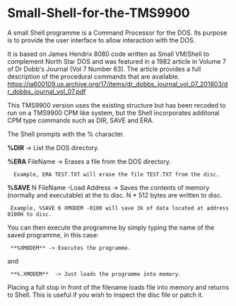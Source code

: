 # Small-Shell-for-the-TMS9900
A small Shell programme is a Command Processor for the DOS.  Its purpose is to provide the user interface to allow interaction with the DOS.

It is based on James Hendrix 8080 code written as Small VM/Shell to complement North Star DOS and was featured in a 1982 article in Volume 7 of Dr Dobb's Journal (Vol 7 Number 63).  The article provides a full description of the procedural commands that are available. https://ia600109.us.archive.org/17/items/dr_dobbs_journal_vol_07_201803/dr_dobbs_journal_vol_07.pdf

This TMS9900 version uses the existing structure but has been recoded to run on a TMS9900 CPM like system, but 
the Shell incorporates additonal CPM type commands such as DIR, SAVE and ERA. 

The Shell prompts with the % character.

**%DIR**  -> List the DOS directory.

**%ERA** FileName -> Erases a file from the DOS directory.
  
      Example, ERA TEST.TXT will erase the file TEST.TXT from the disc.
  
**%SAVE**  N  FileName -Load Address  -> Saves the contents of memory (normally and executable) at the
  <LOAD ADDRESS> to disc.  N * 512 bytes are written to disc.

  
     Example, %SAVE 6 XMODEM -0100 will save 3k of data located at address 0100H to disc.   
  
    
You can then execute the programme by simply typing the name of the saved programme, in this case:
  
     **%XMODEM** -> Executes the programme.

and
  
     **%.XMODEM**  -> Just loads the programme into memory.   
  
Placing a full stop in front of the filename loads file into memory and returns to Shell.  This is useful if you wish to inspect the disc file or patch it.

